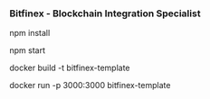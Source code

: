 ### Bitfinex - Blockchain Integration Specialist

npm install

npm start

docker build -t bitfinex-template

docker run -p 3000:3000 bitfinex-template
